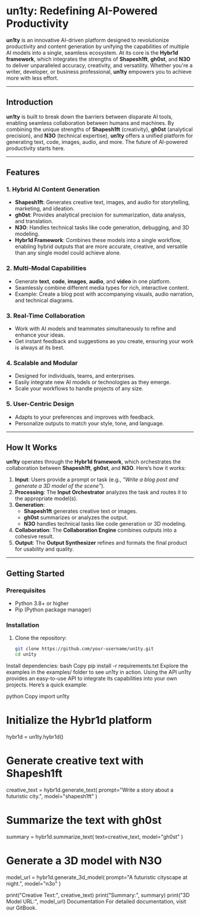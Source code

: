 # **un1ty: Redefining AI-Powered Productivity**

**un1ty** is an innovative AI-driven platform designed to revolutionize productivity and content generation by unifying the capabilities of multiple AI models into a single, seamless ecosystem. At its core is the **Hybr1d framework**, which integrates the strengths of **Shapesh1ft**, **gh0st**, and **N3O** to deliver unparalleled accuracy, creativity, and versatility. Whether you're a writer, developer, or business professional, **un1ty** empowers you to achieve more with less effort.

---

## **Introduction**

**un1ty** is built to break down the barriers between disparate AI tools, enabling seamless collaboration between humans and machines. By combining the unique strengths of **Shapesh1ft** (creativity), **gh0st** (analytical precision), and **N3O** (technical expertise), **un1ty** offers a unified platform for generating text, code, images, audio, and more. The future of AI-powered productivity starts here.

---

## **Features**

### **1. Hybrid AI Content Generation**
- **Shapesh1ft**: Generates creative text, images, and audio for storytelling, marketing, and ideation.
- **gh0st**: Provides analytical precision for summarization, data analysis, and translation.
- **N3O**: Handles technical tasks like code generation, debugging, and 3D modeling.
- **Hybr1d Framework**: Combines these models into a single workflow, enabling hybrid outputs that are more accurate, creative, and versatile than any single model could achieve alone.

### **2. Multi-Modal Capabilities**
- Generate **text**, **code**, **images**, **audio**, and **video** in one platform.
- Seamlessly combine different media types for rich, interactive content.
- Example: Create a blog post with accompanying visuals, audio narration, and technical diagrams.

### **3. Real-Time Collaboration**
- Work with AI models and teammates simultaneously to refine and enhance your ideas.
- Get instant feedback and suggestions as you create, ensuring your work is always at its best.

### **4. Scalable and Modular**
- Designed for individuals, teams, and enterprises.
- Easily integrate new AI models or technologies as they emerge.
- Scale your workflows to handle projects of any size.

### **5. User-Centric Design**
- Adapts to your preferences and improves with feedback.
- Personalize outputs to match your style, tone, and language.

---

## **How It Works**

**un1ty** operates through the **Hybr1d framework**, which orchestrates the collaboration between **Shapesh1ft**, **gh0st**, and **N3O**. Here’s how it works:

1. **Input**: Users provide a prompt or task (e.g., *"Write a blog post and generate a 3D model of the scene"*).
2. **Processing**: The **Input Orchestrator** analyzes the task and routes it to the appropriate model(s).
3. **Generation**:
   - **Shapesh1ft** generates creative text or images.
   - **gh0st** summarizes or analyzes the output.
   - **N3O** handles technical tasks like code generation or 3D modeling.
4. **Collaboration**: The **Collaboration Engine** combines outputs into a cohesive result.
5. **Output**: The **Output Synthesizer** refines and formats the final product for usability and quality.

---

## **Getting Started**

### **Prerequisites**
- Python 3.8+ or higher
- Pip (Python package manager)

### **Installation**
1. Clone the repository:
   ```bash
   git clone https://github.com/your-username/un1ty.git
   cd un1ty
Install dependencies:
bash
Copy
pip install -r requirements.txt
Explore the examples in the examples/ folder to see un1ty in action.
Using the API
un1ty provides an easy-to-use API to integrate its capabilities into your own projects. Here’s a quick example:

python
Copy
import un1ty

# Initialize the Hybr1d platform
hybr1d = un1ty.hybr1d()

# Generate creative text with Shapesh1ft
creative_text = hybr1d.generate_text(
    prompt="Write a story about a futuristic city.",
    model="shapesh1ft"
)

# Summarize the text with gh0st
summary = hybr1d.summarize_text(
    text=creative_text,
    model="gh0st"
)

# Generate a 3D model with N3O
model_url = hybr1d.generate_3d_model(
    prompt="A futuristic cityscape at night.",
    model="n3o"
)

print("Creative Text:", creative_text)
print("Summary:", summary)
print("3D Model URL:", model_url)
Documentation
For detailed documentation, visit our GitBook.